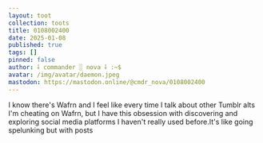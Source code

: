 ```yaml
---
layout: toot
collection: toots
title: 0108002400
date: 2025-01-08
published: true
tags: []
pinned: false
author: ⸸ commander ░ nova ⸸ :~$
avatar: /img/avatar/daemon.jpeg
mastodon: https://mastodon.online/@cmdr_nova/0108002400
---
```


I know there's Wafrn and I feel like every time I talk about other Tumblr alts I'm cheating on Wafrn, but I have this obsession with discovering and exploring social media platforms I haven't really used before.It's like going spelunking but with posts
